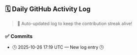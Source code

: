 ## 🗓️ Daily GitHub Activity Log

> 🤖 Auto-updated log to keep the contribution streak alive!

### ✅ Commits

- 🕒 2025-10-26 17:19 UTC — New log entry 🕒


